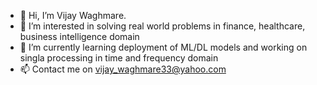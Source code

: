- 👋 Hi, I’m Vijay Waghmare.
- 👀 I’m interested in solving real world problems in finance, healthcare, business intelligence domain
- 🌱 I’m currently learning deployment of ML/DL models and working on singla processing in time and frequency domain
- 📫 Contact me on vijay_waghmare33@yahoo.com

<!---
vwaghmare111/vwaghmare111 is a ✨ special ✨ repository because its `README.md` (this file) appears on your GitHub profile.
You can click the Preview link to take a look at your changes.
--->
